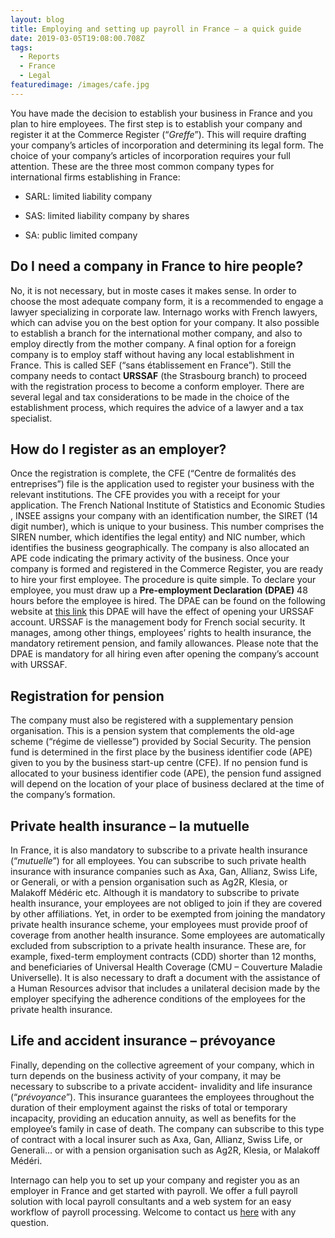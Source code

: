 ```yaml
---
layout: blog
title: Employing and setting up payroll in France – a quick guide
date: 2019-03-05T19:08:00.708Z
tags:
  - Reports
  - France
  - Legal
featuredimage: /images/cafe.jpg
---
```

You have made the decision to establish your business in France and you plan to hire employees. The first step is to establish your company and register it at the Commerce Register (“*Greffe*”).  This will require drafting your company’s articles of incorporation and determining its legal form. The choice of your company’s articles of incorporation requires your full attention. These are the three most common company types for international firms establishing in France:
* SARL: limited liability company

* SAS: limited liability company by shares

* SA: public limited company


## Do I need a company in France to hire people?
No, it is not necessary, but in moste cases it makes sense. In order to choose the most adequate company form, it is a recommended to engage a lawyer specializing in corporate law.  Internago works with French lawyers, which can advise you on the best option for your company.  It also possible to establish a branch for the international mother company, and also to employ directly from the mother company.   A final option for a foreign company is to employ staff without having any local establishment in France.  This is called SEF (“sans établissement en France”). Still the company needs to contact **URSSAF** (the Strasbourg branch) to proceed with the registration process to become a conform employer. There are several legal and tax considerations to be made in the choice of the establishment process, which requires the advice of a lawyer and a tax specialist.  

## How do I register as an employer?
Once the registration is complete, the CFE (“Centre de formalités des entreprises”) file is the application used to register your business with the relevant institutions. The CFE provides you with a receipt for your application. The French National Institute of Statistics and Economic Studies , INSEE assigns your company with an identification number, the SIRET (14 digit number), which is unique to your business. This number comprises the SIREN number, which identifies the legal entity) and NIC number, which identifies the business geographically. The company is also allocated an APE code indicating the primary activity of the business. Once your company is formed and registered in the Commerce Register, you are ready to hire your first employee. The procedure is quite simple. To declare your employee, you must draw up a **Pre-employment Declaration (DPAE)** 48 hours before the employee is hired. The DPAE can be found on the following website at [this link](https://www.due.urssaf.fr/declarant/index.jsfEstablishing) this DPAE will have the effect of opening your URSSAF account. URSSAF is the management body for French social security. It manages, among other things, employees’ rights to health insurance, the mandatory retirement pension, and family allowances. Please note that the DPAE is mandatory for all hiring even after opening the company’s account with URSSAF.

## Registration for pension
The company must also be registered with a supplementary pension organisation. This is a pension system that complements the old-age scheme (“régime de viellesse”) provided by Social Security. The pension fund is determined in the first place by the business identifier code (APE) given to you by the business start-up centre (CFE). If no pension fund is allocated to your business identifier code (APE), the pension fund assigned will depend on the location of your place of business declared at the time of the company’s formation.

## Private health insurance – la mutuelle
In France, it is also mandatory to subscribe to a private health insurance (“*mutuelle*”) for all employees. You can subscribe to such private health insurance with insurance companies such as Axa, Gan, Allianz, Swiss Life, or Generali, or with a pension organisation such as Ag2R, Klesia, or Malakoff Médéric etc. Although it is mandatory to subscribe to private health insurance, your employees are not obliged to join if they are covered by other affiliations. Yet, in order to be exempted from joining the mandatory private health insurance scheme, your employees must provide proof of coverage from another health insurance. Some employees are automatically excluded from subscription to a private health insurance. These are, for example, fixed-term employment contracts (CDD) shorter than 12 months, and beneficiaries of Universal Health Coverage (CMU – Couverture Maladie Universelle). It is also necessary to draft a document with the assistance of a Human Resources advisor that includes a unilateral decision made by the employer specifying the adherence conditions of the employees for the private health insurance.

## Life and accident insurance – prévoyance 
Finally, depending on the collective agreement of your company, which in turn depends on the business activity of your company, it may be necessary to subscribe to a private accident-  invalidity and life insurance (“*prévoyance*”).   This insurance guarantees the employees throughout the duration of their employment against the risks of total or temporary incapacity, providing an education annuity, as well as benefits for the employee’s family in case of death. The company can subscribe to this type of contract with a local insurer such as Axa, Gan, Allianz, Swiss Life, or Generali… or with a pension organisation such as Ag2R, Klesia, or Malakoff Médéri.

Internago can help you to set up your company and register you as an employer in France and get started with payroll. We offer a full payroll solution with local payroll consultants and a web system for an easy workflow of payroll processing.   Welcome to contact us [here](mailto:info@internago.com) with any question.   